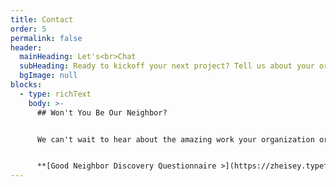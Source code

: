 ```yaml
---
title: Contact
order: 5
permalink: false
header:
  mainHeading: Let's<br>Chat
  subHeading: Ready to kickoff your next project? Tell us about your organization, your mission, and how Good Neighbor can help.
  bgImage: null
blocks:
  - type: richText
    body: >-
      ## Won't You Be Our Neighbor?


      We can't wait to hear about the amazing work your organization or brand is doing! Take a few minutes to complete our short questionnaire to see if we're the right fit for your project. We'll follow up ASAP with next steps.


      **[Good Neighbor Discovery Questionnaire >](https://zheisey.typeform.com/to/OqG21P1q)**
---
```

